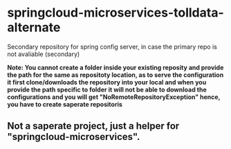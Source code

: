 # springcloud-microservices-tolldata-alternate
Secondary repository for spring config server, in case the primary repo is not avaliable (secondary)  

**Note: You cannot create a folder inside your existing reposity and provide the path for the same as repositoty location,
as to serve the configuration it first clone/downloads the repository into your local and when you provide the path specific to folder
it will not be able to download the configurations and you will get "NoRemoteRepositoryException" 
hence, you have to create saperate repositoris**

## **Not a saperate project, just a helper for "springcloud-microservices".**
